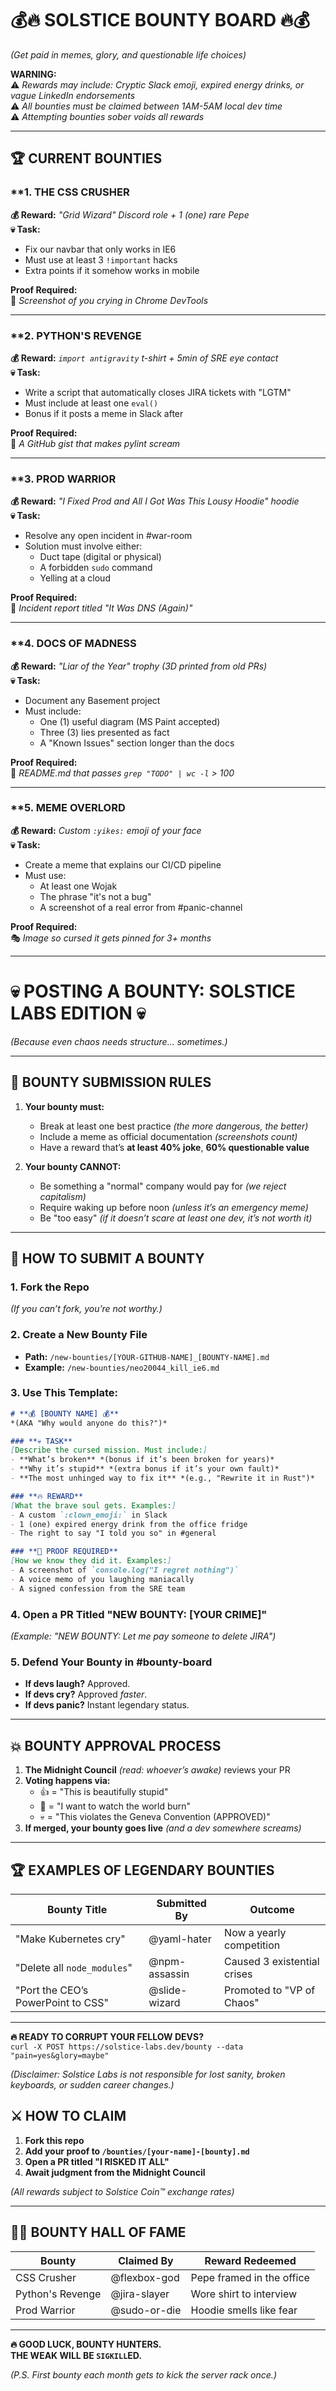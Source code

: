# **💰🔥 SOLSTICE BOUNTY BOARD 🔥💰**  
*(Get paid in memes, glory, and questionable life choices)*  

**WARNING:**  
⚠️ *Rewards may include: Cryptic Slack emoji, expired energy drinks, or vague LinkedIn endorsements*  
⚠️ *All bounties must be claimed between 1AM-5AM local dev time*  
⚠️ *Attempting bounties sober voids all rewards*  

---

## **🏆 CURRENT BOUNTIES**  

### **1. **THE CSS CRUSHER**  
**💰 Reward:** *"Grid Wizard" Discord role + 1 (one) rare Pepe*  
**💀 Task:**  
- Fix our navbar that only works in IE6  
- Must use at least 3 `!important` hacks  
- Extra points if it somehow works in mobile  

**Proof Required:**  
📸 *Screenshot of you crying in Chrome DevTools*  

---

### **2. **PYTHON'S REVENGE**  
**💰 Reward:** *`import antigravity` t-shirt + 5min of SRE eye contact*  
**💀 Task:**  
- Write a script that automatically closes JIRA tickets with "LGTM"  
- Must include at least one `eval()`  
- Bonus if it posts a meme in Slack after  

**Proof Required:**  
🐍 *A GitHub gist that makes pylint scream*  

---

### **3. **PROD WARRIOR**  
**💰 Reward:** *"I Fixed Prod and All I Got Was This Lousy Hoodie" hoodie*  
**💀 Task:**  
- Resolve any open incident in #war-room  
- Solution must involve either:  
  - Duct tape (digital or physical)  
  - A forbidden `sudo` command  
  - Yelling at a cloud  

**Proof Required:**  
📜 *Incident report titled "It Was DNS (Again)"*  

---

### **4. **DOCS OF MADNESS**  
**💰 Reward:** *"Liar of the Year" trophy (3D printed from old PRs)*  
**💀 Task:**  
- Document any Basement project  
- Must include:  
  - One (1) useful diagram (MS Paint accepted)  
  - Three (3) lies presented as fact  
  - A "Known Issues" section longer than the docs  

**Proof Required:**  
📝 *README.md that passes `grep "TODO" | wc -l` > 100*  

---

### **5. **MEME OVERLORD**  
**💰 Reward:** *Custom `:yikes:` emoji of your face*  
**💀 Task:**  
- Create a meme that explains our CI/CD pipeline  
- Must use:  
  - At least one Wojak  
  - The phrase "it's not a bug"  
  - A screenshot of a real error from #panic-channel  

**Proof Required:**  
🎭 *Image so cursed it gets pinned for 3+ months*  

---

# **💀 POSTING A BOUNTY: SOLSTICE LABS EDITION 💀**  
*(Because even chaos needs structure... sometimes.)*  

---

## **📜 BOUNTY SUBMISSION RULES**  
1. **Your bounty must:**  
   - Break at least one best practice *(the more dangerous, the better)*  
   - Include a meme as official documentation *(screenshots count)*  
   - Have a reward that’s **at least 40% joke**, **60% questionable value**  

2. **Your bounty CANNOT:**  
   - Be something a "normal" company would pay for *(we reject capitalism)*  
   - Require waking up before noon *(unless it’s an emergency meme)*  
   - Be "too easy" *(if it doesn’t scare at least one dev, it’s not worth it)*  

---

## **📝 HOW TO SUBMIT A BOUNTY**  

### **1. Fork the Repo**  
*(If you can’t fork, you’re not worthy.)*  

### **2. Create a New Bounty File**  
- **Path:** `/new-bounties/[YOUR-GITHUB-NAME]_[BOUNTY-NAME].md`  
- **Example:** `/new-bounties/neo20044_kill_ie6.md`  

### **3. Use This Template:**  
```markdown
# **💰 [BOUNTY NAME] 💰**  
*(AKA "Why would anyone do this?")*  

### **💀 TASK**  
[Describe the cursed mission. Must include:]  
- **What’s broken** *(bonus if it’s been broken for years)*  
- **Why it’s stupid** *(extra bonus if it’s your own fault)*  
- **The most unhinged way to fix it** *(e.g., "Rewrite it in Rust")*  

### **🔥 REWARD**  
[What the brave soul gets. Examples:]  
- A custom `:clown_emoji:` in Slack  
- 1 (one) expired energy drink from the office fridge  
- The right to say "I told you so" in #general  

### **📸 PROOF REQUIRED**  
[How we know they did it. Examples:]  
- A screenshot of `console.log("I regret nothing")`  
- A voice memo of you laughing maniacally  
- A signed confession from the SRE team  
```

### **4. Open a PR Titled "NEW BOUNTY: [YOUR CRIME]"**  
*(Example: "NEW BOUNTY: Let me pay someone to delete JIRA")*  

### **5. Defend Your Bounty in #bounty-board**  
- **If devs laugh?** Approved.  
- **If devs cry?** Approved *faster*.  
- **If devs panic?** Instant legendary status.  

---

## **💥 BOUNTY APPROVAL PROCESS**  
1. **The Midnight Council** *(read: whoever’s awake)* reviews your PR  
2. **Voting happens via:**  
   - 👍 = "This is beautifully stupid"  
   - 🚀 = "I want to watch the world burn"  
   - 💀 = "This violates the Geneva Convention (APPROVED)"  
3. **If merged, your bounty goes live** *(and a dev somewhere screams)*  

---

## **🏆 EXAMPLES OF LEGENDARY BOUNTIES**  
| Bounty Title                | Submitted By      | Outcome                  |  
|-----------------------------|-------------------|--------------------------|  
| "Make Kubernetes cry"       | @yaml-hater       | Now a yearly competition |  
| "Delete all `node_modules`" | @npm-assassin     | Caused 3 existential crises |  
| "Port the CEO’s PowerPoint to CSS" | @slide-wizard | Promoted to "VP of Chaos" |  

---

**🔥 READY TO CORRUPT YOUR FELLOW DEVS?**  
`curl -X POST https://solstice-labs.dev/bounty --data "pain=yes&glory=maybe"`  

*(Disclaimer: Solstice Labs is not responsible for lost sanity, broken keyboards, or sudden career changes.)*
## **⚔️ HOW TO CLAIM**  
1. **Fork this repo**  
2. **Add your proof to `/bounties/[your-name]-[bounty].md`**  
3. **Open a PR titled "I RISKED IT ALL"**  
4. **Await judgment from the Midnight Council**  

*(All rewards subject to Solstice Coin™ exchange rates)*  

---

## **🏴‍☠️ BOUNTY HALL OF FAME**  
| Bounty          | Claimed By       | Reward Redeemed          |  
|-----------------|------------------|--------------------------|  
| CSS Crusher     | @flexbox-god     | Pepe framed in the office|  
| Python's Revenge| @jira-slayer     | Wore shirt to interview  |  
| Prod Warrior    | @sudo-or-die     | Hoodie smells like fear  |  

---

**🔥 GOOD LUCK, BOUNTY HUNTERS.  
THE WEAK WILL BE `SIGKILL`ED.**  

*(P.S. First bounty each month gets to kick the server rack once.)*
